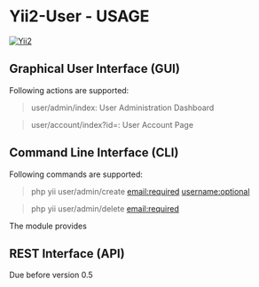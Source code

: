 # Yii2-User - USAGE
[![Yii2](https://img.shields.io/badge/Powered_by-Yii_Framework-green.svg?style=flat)](http://www.yiiframework.com/)

## Graphical User Interface (GUI)

Following actions are supported:

> user/admin/index: User Administration Dashboard

> user/account/index?id=<integer>: User Account Page


## Command Line Interface (CLI)

Following commands are supported:

> php yii user/admin/create <email:required> <username:optional>

> php yii user/admin/delete <email:required>

The module provides

## REST Interface (API)

Due before version 0.5